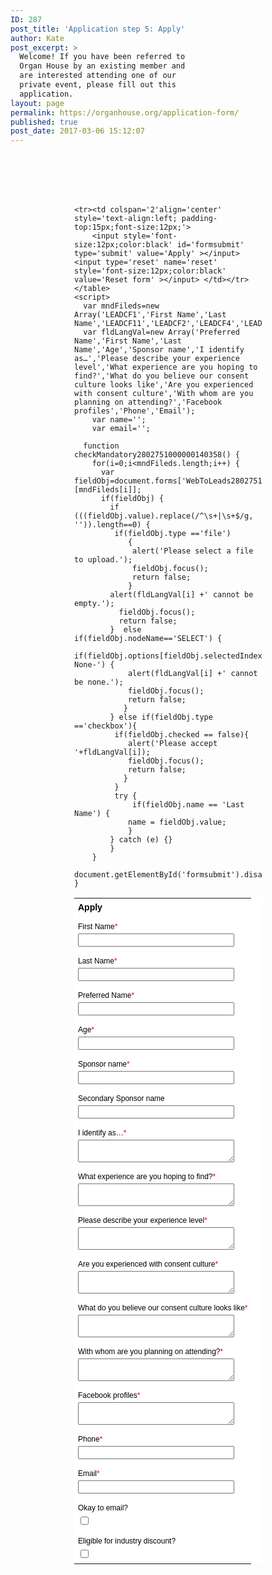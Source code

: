 ```yaml
---
ID: 287
post_title: 'Application step 5: Apply'
author: Kate
post_excerpt: >
  Welcome! If you have been referred to
  Organ House by an existing member and
  are interested attending one of our
  private event, please fill out this
  application.
layout: page
permalink: https://organhouse.org/application-form/
published: true
post_date: 2017-03-06 15:12:07
---
```

<!-- Note :
   - You can modify the font style and form style to suit your website. 
   - Code lines with comments ���Do not remove this code���  are required for the form to work properly, make sure that you do not remove these lines of code. 
   - The Mandatory check script can modified as to suit your business needs. 
   - It is important that you test the modified form before going live.-->
<div id='crmWebToEntityForm' style='width:300px;margin:auto;'>
   <META HTTP-EQUIV ='content-type' CONTENT='text/html;charset=UTF-8'>
   <form action='https://crm.zoho.com/crm/WebToLeadForm' name=WebToLeads2802751000000140358 method='POST' onSubmit='javascript:document.charset="UTF-8"; return checkMandatory2802751000000140358()' accept-charset='UTF-8'>
 <input type='text' style='display:none;' name='xnQsjsdp' value='a620cee1ae0435057d8165ce6a51abc76b5d2ff36a0af5ddaa8a081d70f969fd'></input> 
 <input type='hidden' name='zc_gad' id='zc_gad' value=''></input> 
 <input type='text' style='display:none;' name='xmIwtLD' value='4bc31f950afc7bccd6c7656476ce2dde5a5379f1b06fc6973b43e1bda10e56c5'></input> 
 <input type='text'  style='display:none;' name='actionType' value='TGVhZHM='></input>
 <input type='text' style='display:none;' name='returnURL' value='https://organhouse.org/thankyou' > </input><br></br>
	 <!-- Do not remove this code. -->
	<style>
		tr , td { 
			padding:6px;
			border-spacing:0px;
			border-width:0px;
			}
	</style>
	<table style='width:300px;background-color:#ffffff;background-color:white;color:black'><tr><td colspan='2' align='left' style='color:black;font-family:Arial;font-size:14px;'><strong>Apply</strong></td></tr> <br></br><tr><td><span style='nowrap:nowrap;font-size:12px;font-family:Arial;width:200px;line-height: 22px;'>First Name<span style='color:red;'>*</span></span><br><input type='text' maxlength='40' style='width:250px;' name='First Name'></input></td></tr><tr><td><span style='nowrap:nowrap;font-size:12px;font-family:Arial;width:200px;line-height: 22px;'>Last Name<span style='color:red;'>*</span></span><br><input type='text' maxlength='80' style='width:250px;' name='Last Name'></input></td></tr><tr><td><span style='nowrap:nowrap;font-size:12px;font-family:Arial;width:200px;line-height: 22px;'>Preferred Name<span style='color:red;'>*</span></span><br><input type='text' maxlength='255' style='width:250px;' name='LEADCF1'></input></td></tr><tr><td><span style='nowrap:nowrap;font-size:12px;font-family:Arial;width:200px;line-height: 22px;'>Age<span style='color:red;'>*</span></span><br><input type='text' maxlength='255' style='width:250px;' name='LEADCF11'></input></td></tr><tr><td><span style='nowrap:nowrap;font-size:12px;font-family:Arial;width:200px;line-height: 22px;'>Sponsor name<span style='color:red;'>*</span></span><br><input type='text' maxlength='255' style='width:250px;' name='LEADCF2'></input></td></tr><tr><td><span style='nowrap:nowrap;font-size:12px;font-family:Arial;width:200px;line-height: 22px;'>Secondary Sponsor name</span><br><input type='text' maxlength='255' style='width:250px;' name='LEADCF5'></input></td></tr><tr><td><span style='nowrap:nowrap;font-size:12px;font-family:Arial;width:200px;line-height: 22px;'>I identify as…<span style='color:red;'>*</span></span><br><textarea maxlength='2000' style='width:250px;' name='LEADCF4'style='width:250px;'>&nbsp;</textarea></td></tr><tr><td><span style='nowrap:nowrap;font-size:12px;font-family:Arial;width:200px;line-height: 22px;'>What experience are you hoping to find?<span style='color:red;'>*</span></span><br><textarea maxlength='2000' style='width:250px;' name='LEADCF6'style='width:250px;'>&nbsp;</textarea></td></tr><tr><td><span style='nowrap:nowrap;font-size:12px;font-family:Arial;width:200px;line-height: 22px;'>Please describe your experience level<span style='color:red;'>*</span></span><br><textarea maxlength='2000' style='width:250px;' name='LEADCF20'style='width:250px;'>&nbsp;</textarea></td></tr><tr><td><span style='nowrap:nowrap;font-size:12px;font-family:Arial;width:200px;line-height: 22px;'>Are you experienced with consent culture<span style='color:red;'>*</span></span><br><textarea maxlength='2000' style='width:250px;' name='LEADCF21'style='width:250px;'>&nbsp;</textarea></td></tr><tr><td><span style='nowrap:nowrap;font-size:12px;font-family:Arial;width:200px;line-height: 22px;'>What do you believe our consent culture looks like<span style='color:red;'>*</span></span><br><textarea maxlength='2000' style='width:250px;' name='LEADCF22'style='width:250px;'>&nbsp;</textarea></td></tr><tr><td><span style='nowrap:nowrap;font-size:12px;font-family:Arial;width:200px;line-height: 22px;'>With whom are you planning on attending?<span style='color:red;'>*</span></span><br><textarea maxlength='2000' style='width:250px;' name='LEADCF9'style='width:250px;'>&nbsp;</textarea></td></tr><tr><td><span style='nowrap:nowrap;font-size:12px;font-family:Arial;width:200px;line-height: 22px;'>Facebook profiles<span style='color:red;'>*</span></span><br><textarea maxlength='2000' style='width:250px;' name='LEADCF8'style='width:250px;'>&nbsp;</textarea></td></tr><tr><td><span style='nowrap:nowrap;font-size:12px;font-family:Arial;width:200px;line-height: 22px;'>Phone<span style='color:red;'>*</span></span><br><input type='text' maxlength='30' style='width:250px;' name='Mobile'></input></td></tr><tr><td><span style='nowrap:nowrap;font-size:12px;font-family:Arial;width:200px;line-height: 22px;'>Email<span style='color:red;'>*</span></span><br><input type='text' maxlength='100' style='width:250px;' name='Email'></input></td></tr><tr><td><span style='nowrap:nowrap;font-size:12px;font-family:Arial;width:200px;line-height: 22px;'>Okay to email&#x3f;</span><br><input type='checkbox' name='LEADCF106'></input></td></tr><tr><td><span style='nowrap:nowrap;font-size:12px;font-family:Arial;width:200px;line-height: 22px;'>Eligible for industry discount&#x3f;</span><br><input type='checkbox' name='LEADCF102'></input></td></tr>

	<tr><td colspan='2'align='center' style='text-align:left; padding-top:15px;font-size:12px;'>
		<input style='font-size:12px;color:black' id='formsubmit' type='submit' value='Apply' ></input> <input type='reset' name='reset' style='font-size:12px;color:black' value='Reset form' ></input> </td></tr></table>
	<script>
 	  var mndFileds=new Array('LEADCF1','First Name','Last Name','LEADCF11','LEADCF2','LEADCF4','LEADCF20','LEADCF6','LEADCF22','LEADCF21','LEADCF9','LEADCF8','Mobile','Email');
 	  var fldLangVal=new Array('Preferred Name','First Name','Last Name','Age','Sponsor name','I identify as…','Please describe your experience level','What experience are you hoping to find?','What do you believe our consent culture looks like','Are you experienced with consent culture','With whom are you planning on attending?','Facebook profiles','Phone','Email'); 
		var name='';
		var email='';

 	  function checkMandatory2802751000000140358() {
		for(i=0;i<mndFileds.length;i++) {
		  var fieldObj=document.forms['WebToLeads2802751000000140358'][mndFileds[i]];
		  if(fieldObj) {
			if (((fieldObj.value).replace(/^\s+|\s+$/g, '')).length==0) {
			 if(fieldObj.type =='file')
				{ 
				 alert('Please select a file to upload.'); 
				 fieldObj.focus(); 
				 return false;
				} 
			alert(fldLangVal[i] +' cannot be empty.'); 
   	   	  	  fieldObj.focus();
   	   	  	  return false;
			}  else if(fieldObj.nodeName=='SELECT') {
  	   	   	 if(fieldObj.options[fieldObj.selectedIndex].value=='-None-') {
				alert(fldLangVal[i] +' cannot be none.'); 
				fieldObj.focus();
				return false;
			   }
			} else if(fieldObj.type =='checkbox'){
 	 	 	 if(fieldObj.checked == false){
				alert('Please accept  '+fldLangVal[i]);
				fieldObj.focus();
				return false;
			   } 
			 } 
			 try {
			     if(fieldObj.name == 'Last Name') {
				name = fieldObj.value;
 	 	 	    }
			} catch (e) {}
		    }
		}
		document.getElementById('formsubmit').disabled=true;
	}
</script>
	</form>
</div>